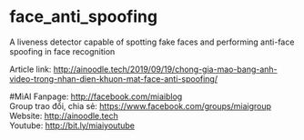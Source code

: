 # face_anti_spoofing
A liveness detector capable of spotting fake faces and performing anti-face spoofing in face recognition

Article link: http://ainoodle.tech/2019/09/19/chong-gia-mao-bang-anh-video-trong-nhan-dien-khuon-mat-face-anti-spoofing/

#MìAI 
Fanpage: http://facebook.com/miaiblog<br>
Group trao đổi, chia sẻ: https://www.facebook.com/groups/miaigroup<br>
Website: http://ainoodle.tech<br>
Youtube: http://bit.ly/miaiyoutube<br>
